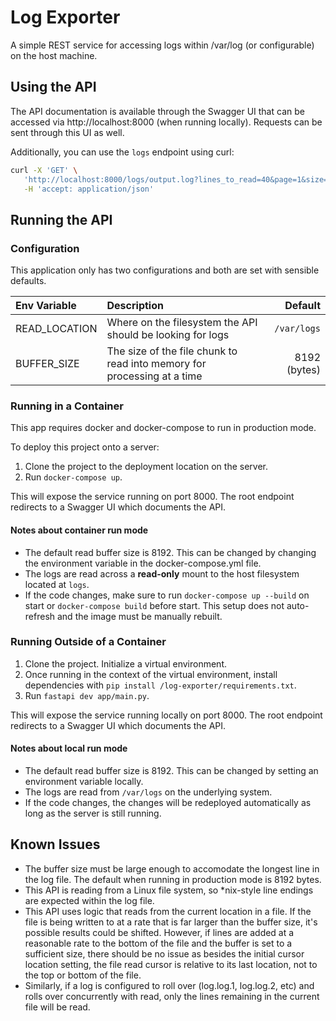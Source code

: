 # Log Exporter

A simple REST service for accessing logs within /var/log (or configurable) on the host machine.

## Using the API

The API documentation is available through the Swagger UI that can be accessed via http://localhost:8000 (when running locally). Requests can be sent through this UI as well.

Additionally, you can use the `logs` endpoint using curl:
``` bash
curl -X 'GET' \
   'http://localhost:8000/logs/output.log?lines_to_read=40&page=1&size=50' \
   -H 'accept: application/json'
```

## Running the API

### Configuration
This application only has two configurations and both are set with sensible defaults.

| Env Variable      | Description | Default     |
| :---        |    :----   |          ---: |
| READ_LOCATION      | Where on the filesystem the API should be looking for logs       | `/var/logs`   |
| BUFFER_SIZE   | The size of the file chunk to read into memory for processing at a time        | 8192 (bytes) |

### Running in a Container

This app requires docker and docker-compose to run in production mode.

To deploy this project onto a server:
1. Clone the project to the deployment location on the server.
2. Run `docker-compose up`.

This will expose the service running on port 8000. The root endpoint redirects to a Swagger UI which documents the API.

#### Notes about container run mode
- The default read buffer size is 8192. This can be changed by changing the environment variable in the docker-compose.yml file.
- The logs are read across a **read-only** mount to the host filesystem located at `logs`.
- If the code changes, make sure to run `docker-compose up --build` on start or `docker-compose build` before start. This setup does not auto-refresh and the image must be manually rebuilt.

### Running Outside of a Container
1. Clone the project. Initialize a virtual environment.
2. Once running in the context of the virtual environment, install dependencies with `pip install /log-exporter/requirements.txt`.
3. Run `fastapi dev app/main.py`.

This will expose the service running locally on port 8000. The root endpoint redirects to a Swagger UI which documents the API.

#### Notes about local run mode
- The default read buffer size is 8192. This can be changed by setting an environment variable locally.
- The logs are read from `/var/logs` on the underlying system.
- If the code changes, the changes will be redeployed automatically as long as the server is still running.

## Known Issues
- The buffer size must be large enough to accomodate the longest line in the log file. The default when running in production mode is 8192 bytes.
- This API is reading from a Linux file system, so *nix-style line endings are expected within the log file.
- This API uses logic that reads from the current location in a file. If the file is being written to at a rate that is far larger than the buffer size, it's possible results could be shifted. However, if lines are added at a reasonable rate to the bottom of the file and the buffer is set to a sufficient size, there should be no issue as besides the initial cursor location setting, the file read cursor is relative to its last location, not to the top or bottom of the file.
- Similarly, if a log is configured to roll over (log.log.1, log.log.2, etc) and rolls over concurrently with read, only the lines remaining in the current file will be read.
